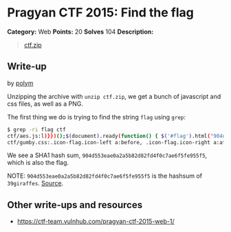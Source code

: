 # Pragyan CTF 2015: Find the flag

**Category:** Web
**Points:** 20
**Solves** 104
**Description:**

> [ctf.zip](ctf.zip)

## Write-up

by [polym](https://github.com/abpolym)

Unzipping the archive with `unzip ctf.zip`, we get a bunch of javascript and css files, as well as a PNG.

The first thing we do is trying to find the string `flag` using `grep`:

```bash
$ grep -ri flag ctf
ctf/aes.js:l)}})();$(document).ready(function() { $('#flag').html("904d553eae0a2a5b82d82fd4f0c7ae6f5fe955f5"); });CryptoJS.lib.Cipher||function(u){var p=CryptoJS,d=p.lib,l=d.Base,s=d.WordArray,t=d.BufferedBlockAlgorithm,r=p.enc.Base64,w=p.algo.EvpKDF,v=d.Cipher=t.extend({cfg:l.extend(),createEncryptor:function(e,a){return this.create(this._ENC_XFORM_MODE,e,a)},createDecryptor:function(e,a){return this.create(this._DEC_XFORM_MODE,e,a)},init:function(e,a,b){this.cfg=this.cfg.extend(b);this._xformMode=e;this._key=a;this.reset()},reset:function(){t.reset.call(this);this._doReset()},process:function(e){this._append(e);return this._process()},
ctf/gumby.css:.icon-flag.icon-left a:before, .icon-flag.icon-right a:after, i.icon-flag:before { content: "\\2691"; height: inherit; }
```

We see a SHA1 hash sum, `904d553eae0a2a5b82d82fd4f0c7ae6f5fe955f5`, which is also the flag.

NOTE: `904d553eae0a2a5b82d82fd4f0c7ae6f5fe955f5` is the hashsum of `39giraffes`. [Source](http://www.hashkiller.co.uk/sha1-decrypter.aspx).

## Other write-ups and resources

* <https://ctf-team.vulnhub.com/pragyan-ctf-2015-web-1/>
